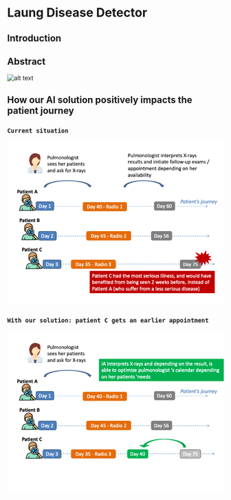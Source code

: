 # Laung Disease Detector

## Introduction

## Abstract

![alt text](https://coggle-downloads-production.s3.eu-west-1.amazonaws.com/222ecfa6ca8f3a5fd29a466eea059d55a907e38fc12b596d619e3c46e1fd35d8/Lung_Disease_Detector.png?AWSAccessKeyId=ASIA4YTCGXFHMDFID5MP&Expires=1553984238&Signature=4u3SiJopeGfPuBy7b03ELWuJpK0%3D&x-amz-security-token=FQoGZXIvYXdzELf%2F%2F%2F%2F%2F%2F%2F%2F%2F%2FwEaDPtBXTDVlM3rIGmCMyLwAaFPlUyMtH0f30f%2FlBUoYe5yzs7sMs9Yy0E566n1AZ6uT5KQShxbO1Hgr6dhA%2Fj65QUc01x%2FPcVaV5GVxsXF0Es9KT3%2BWpM1jifp7DiogNAxxUSd5oFXOKb%2FEbyucXCfyoe9YfQLUstcoBmNmNuMpLqAET5iWMf6M2K3b7ykR5Tqw4KMx4yJZJEDEc1jm2VZdXB8m4gANpRodC3g30AGmsHrIOuqKbjCDU36sbbAQoUQsa0Hy3OE0LAc%2BvrUfIj1QlFFq607JQd9WkMvlvBwXYij30tNGPqYILM9%2FwI6VHfNkcvpGs3%2FYCQXMkrgg6zIZijM3P3kBQ%3D%3D)

## How our AI solution positively impacts the patient journey

### `Current situation`
![alt text](assets/journey_slide_1.png "Title")

### `With our solution: patient C gets an earlier appointment`
![alt text](assets/journey_slide_2.png "Title")
